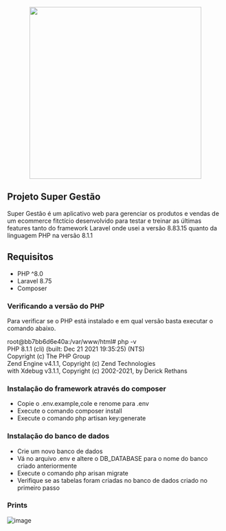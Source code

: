 <p align="center"><a href="https://laravel.com" target="_blank"><img src="https://raw.githubusercontent.com/laravel/art/master/logo-lockup/5%20SVG/2%20CMYK/1%20Full%20Color/laravel-logolockup-cmyk-red.svg" width="400"></a></p>

## Projeto Super Gestão

Super Gestão é um aplicativo web para gerenciar os produtos e vendas de um ecommerce fitctício desenvolvido para testar
e treinar as últimas features tanto do framework Laravel onde usei a versão 8.83.15 quanto da linguagem PHP na 
versão 8.1.1


## Requisitos
- PHP ^8.0
- Laravel 8.75
- Composer

### Verificando a versão do PHP
Para verificar se o PHP está instalado e em qual versão basta executar o comando abaixo.

root@bb7bb6d6e40a:/var/www/html# php -v <br />
PHP 8.1.1 (cli) (built: Dec 21 2021 19:35:25) (NTS) <br />
Copyright (c) The PHP Group <br />
Zend Engine v4.1.1, Copyright (c) Zend Technologies <br />
with Xdebug v3.1.1, Copyright (c) 2002-2021, by Derick Rethans

### Instalação do framework através do composer

- Copie o .env.example,cole e renome para .env
- Execute o comando composer install
- Execute o comando php artisan key:generate

### Instalação do banco de dados

- Crie um novo banco de dados
- Vá no arquivo .env e altere o DB_DATABASE para o nome do banco criado anteriormente
- Execute o comando php arisan migrate
- Verifique se as tabelas foram criadas no banco de dados criado no primeiro passo

### Prints 
![image](https://user-images.githubusercontent.com/93061383/210179324-156689a5-a9fd-4032-9f1a-7868f83bea00.png)
